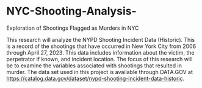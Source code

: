 # NYC-Shooting-Analysis-
Exploration of Shootings Flagged as Murders in NYC

This research will analyze the NYPD Shooting Incident Data (Historic). This is a record of the shootings that have occurred in New York City from 2006 through April 27, 2023.  This data includes information about the victim, the perpetrator if known, and incident location. The focus of this research will be to examine the variables associated with shootings that resulted in murder. The data set used in this project is available through DATA.GOV at https://catalog.data.gov/dataset/nypd-shooting-incident-data-historic.
